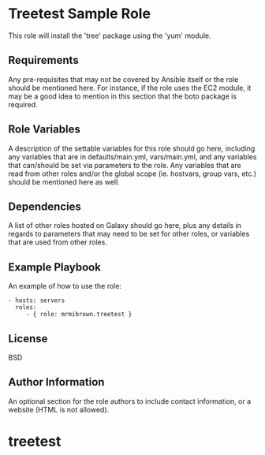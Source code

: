 Treetest Sample Role
=========

This role will install the 'tree' package using the 'yum' module.

Requirements
------------

Any pre-requisites that may not be covered by Ansible itself or the role should be mentioned here. For instance, if the role uses the EC2 module, it may be a good idea to mention in this section that the boto package is required.

Role Variables
--------------

A description of the settable variables for this role should go here, including any variables that are in defaults/main.yml, vars/main.yml, and any variables that can/should be set via parameters to the role. Any variables that are read from other roles and/or the global scope (ie. hostvars, group vars, etc.) should be mentioned here as well.

Dependencies
------------

A list of other roles hosted on Galaxy should go here, plus any details in regards to parameters that may need to be set for other roles, or variables that are used from other roles.

Example Playbook
----------------

An example of how to use the role:

    - hosts: servers
      roles:
         - { role: mrmibrown.treetest }

License
-------

BSD

Author Information
------------------

An optional section for the role authors to include contact information, or a website (HTML is not allowed).
# treetest
